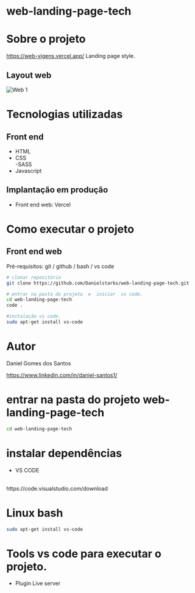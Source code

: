 # web-landing-page-tech

# Sobre o projeto
https://web-vigens.vercel.app/
Landing page style.

## Layout web
![Web 1](https://github.com/Danielstarks/web-landing-page-tech/blob/modelo/img/web-cap.png)

# Tecnologias utilizadas
## Front end
- HTML
- CSS  
-SASS
- Javascript

## Implantação em produção
- Front end web: Vercel

# Como executar o projeto


## Front end web
Pré-requisitos: git / github / bash / vs code 

```bash
# clonar repositório
git clone https://github.com/Danielstarks/web-landing-page-tech.git

# entrar na pasta do projeto  e  iniciar  vs code.
cd web-landing-page-tech
code .

#instalação vs code.
sudo apt-get install vs-code

```

# Autor

Daniel Gomes dos Santos

https://www.linkedin.com/in/daniel-santos1/

# entrar na pasta do projeto web-landing-page-tech
 ```bash
cd web-landing-page-tech
```
# instalar dependências
 - VS CODE
 <br>
 https://code.visualstudio.com/download
 <br>
 
 # Linux bash
 ```bash
sudo apt-get install vs-code
 ```
# Tools vs code para executar o projeto.
- Plugin Live server


